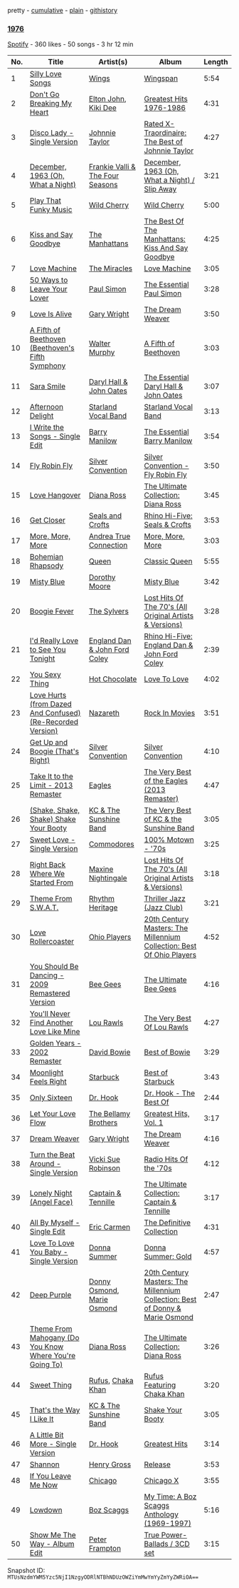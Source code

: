 pretty - [cumulative](/playlists/cumulative/3axv4DMbWHWf7uxOPB1I7K.md) - [plain](/playlists/plain/3axv4DMbWHWf7uxOPB1I7K) - [githistory](https://github.githistory.xyz/mackorone/spotify-playlist-archive/blob/main/playlists/plain/3axv4DMbWHWf7uxOPB1I7K)

### [1976](https://open.spotify.com/playlist/3axv4DMbWHWf7uxOPB1I7K)

> 

[Spotify](https://open.spotify.com/user/spotify) - 360 likes - 50 songs - 3 hr 12 min

| No. | Title | Artist(s) | Album | Length |
|---|---|---|---|---|
| 1 | [Silly Love Songs](https://open.spotify.com/track/5Qhfo6ZqoA2oPF5uFf43L3) | [Wings](https://open.spotify.com/artist/3sFhA6G1N0gG1pszb6kk1m) | [Wingspan](https://open.spotify.com/album/0gOV46yCRVgdehR1SnFtuy) | 5:54 |
| 2 | [Don't Go Breaking My Heart](https://open.spotify.com/track/1FQh6aanXUuMLBOiDb1oCt) | [Elton John](https://open.spotify.com/artist/3PhoLpVuITZKcymswpck5b), [Kiki Dee](https://open.spotify.com/artist/4vjGlQWexbru6aOUCLTVir) | [Greatest Hits 1976\-1986](https://open.spotify.com/album/2vlPPWo2KBB997tcaHiDi2) | 4:31 |
| 3 | [Disco Lady \- Single Version](https://open.spotify.com/track/1BedILIY788bVdg8RGvebL) | [Johnnie Taylor](https://open.spotify.com/artist/4OGuNAnRFWZOgOA2d51taz) | [Rated X\-Traordinaire: The Best of Johnnie Taylor](https://open.spotify.com/album/3MVCYHmXMJ2ViJTMrVNltK) | 4:27 |
| 4 | [December, 1963 \(Oh, What a Night\)](https://open.spotify.com/track/4nuPrKithHbRJXuA9spwu4) | [Frankie Valli & The Four Seasons](https://open.spotify.com/artist/6mcrZQmgzFGRWf7C0SObou) | [December, 1963 \(Oh, What a Night\) / Slip Away](https://open.spotify.com/album/1cpPUXM8H8059n6B9Nm46c) | 3:21 |
| 5 | [Play That Funky Music](https://open.spotify.com/track/5uuJruktM9fMdN9Va0DUMl) | [Wild Cherry](https://open.spotify.com/artist/4apX9tIeHb85yPyy4F6FJG) | [Wild Cherry](https://open.spotify.com/album/27ompw8zlrCkWMacS21ysX) | 5:00 |
| 6 | [Kiss and Say Goodbye](https://open.spotify.com/track/4GBq8IPJieQyxwpHfLCxAx) | [The Manhattans](https://open.spotify.com/artist/1DpIDwg8FGD50N9Tfunfsf) | [The Best Of The Manhattans: Kiss And Say Goodbye](https://open.spotify.com/album/4shPsyHdXeoYwJeqt10Ttq) | 4:25 |
| 7 | [Love Machine](https://open.spotify.com/track/6eK25NBJcF4jE0lFMjJ4Uj) | [The Miracles](https://open.spotify.com/artist/6TqQLejnHXMGr7KcegxUND) | [Love Machine](https://open.spotify.com/album/1y6uxAyYTLGoKByPAOZHJb) | 3:05 |
| 8 | [50 Ways to Leave Your Lover](https://open.spotify.com/track/7bdDULyOUqNyWu6XPeAnSO) | [Paul Simon](https://open.spotify.com/artist/2CvCyf1gEVhI0mX6aFXmVI) | [The Essential Paul Simon](https://open.spotify.com/album/4kdOH3s9cRL9YykvHFpSlD) | 3:28 |
| 9 | [Love Is Alive](https://open.spotify.com/track/5vVuiXoHyRGxJeCaHUpgae) | [Gary Wright](https://open.spotify.com/artist/3z6Uf5IZkN4TogRpRpgD84) | [The Dream Weaver](https://open.spotify.com/album/0tFPDkiH2TpnjoVcrWtZHp) | 3:50 |
| 10 | [A Fifth of Beethoven \(Beethoven's Fifth Symphony](https://open.spotify.com/track/4E6U2JBGJLOY2T9K0yqniI) | [Walter Murphy](https://open.spotify.com/artist/73JBR5s2PVvUjGu6tIqjqx) | [A Fifth of Beethoven](https://open.spotify.com/album/36zi6juMlP6KpVZDn89cvv) | 3:03 |
| 11 | [Sara Smile](https://open.spotify.com/track/4TI306LIWdII9L3OitUeJY) | [Daryl Hall & John Oates](https://open.spotify.com/artist/77tT1kLj6mCWtFNqiOmP9H) | [The Essential Daryl Hall & John Oates](https://open.spotify.com/album/0gCDvloPR42pZRZhmbGYVI) | 3:07 |
| 12 | [Afternoon Delight](https://open.spotify.com/track/0GmRPoU0PrO1crMm7mB7zg) | [Starland Vocal Band](https://open.spotify.com/artist/66QeIFuFJDNCImNHlFzrY1) | [Starland Vocal Band](https://open.spotify.com/album/5OI1DFOeX0deW8kXVAHnec) | 3:13 |
| 13 | [I Write the Songs \- Single Edit](https://open.spotify.com/track/3XmIxdK4YX8m94XWmwKheA) | [Barry Manilow](https://open.spotify.com/artist/3alW3LYQS8K29z8C8NSLIX) | [The Essential Barry Manilow](https://open.spotify.com/album/2RIG6dV498CqdszzYfZYgA) | 3:54 |
| 14 | [Fly Robin Fly](https://open.spotify.com/track/4Wr14AISsCuBGdkA6rids4) | [Silver Convention](https://open.spotify.com/artist/5QHvbEwccF3WANUD5lEIuA) | [Silver Convention \- Fly Robin Fly](https://open.spotify.com/album/7oBAC7hVvGjIOWYyPpRYYI) | 3:50 |
| 15 | [Love Hangover](https://open.spotify.com/track/5kX4lWVLRytxDN9KZ4wRMk) | [Diana Ross](https://open.spotify.com/artist/3MdG05syQeRYPPcClLaUGl) | [The Ultimate Collection: Diana Ross](https://open.spotify.com/album/5noU0f2NH1s9uBxKRIk3Jd) | 3:45 |
| 16 | [Get Closer](https://open.spotify.com/track/4MvypG63QYhgFml4PbkycS) | [Seals and Crofts](https://open.spotify.com/artist/6jdObwsrIjSRnBbMw6lPBj) | [Rhino Hi\-Five: Seals & Crofts](https://open.spotify.com/album/2UEJ6XuVn2hoN0Obszt9iU) | 3:53 |
| 17 | [More, More, More](https://open.spotify.com/track/4hepyFFOO9I7oZCNn3T2sz) | [Andrea True Connection](https://open.spotify.com/artist/3GHovBcEWpbnwCZDPF9GpM) | [More, More, More](https://open.spotify.com/album/4xQKeiJzX2EmCXt5XdGiTN) | 3:03 |
| 18 | [Bohemian Rhapsody](https://open.spotify.com/track/4339TrijLVEhPLlbMrVsW4) | [Queen](https://open.spotify.com/artist/1dfeR4HaWDbWqFHLkxsg1d) | [Classic Queen](https://open.spotify.com/album/34xkEvKDDSW28MU8ibNbzU) | 5:55 |
| 19 | [Misty Blue](https://open.spotify.com/track/2lBilUJAUX9jCNbbpPRQDD) | [Dorothy Moore](https://open.spotify.com/artist/3KQOgtRIeQVHdYFcNHKavs) | [Misty Blue](https://open.spotify.com/album/40Xnv4EBnCB6m93JblGTAi) | 3:42 |
| 20 | [Boogie Fever](https://open.spotify.com/track/5lDFRLalsBKoH5vS8q7sQh) | [The Sylvers](https://open.spotify.com/artist/0efkWb9xKhT6H0E7kgSjFK) | [Lost Hits Of The 70's \(All Original Artists & Versions\)](https://open.spotify.com/album/3AcwJqNT1LgZdTttHkoaZ0) | 3:28 |
| 21 | [I'd Really Love to See You Tonight](https://open.spotify.com/track/51WE0PFRB0hCSp9mDC5p8u) | [England Dan & John Ford Coley](https://open.spotify.com/artist/01W8kYNqFHyKicPfR0pLwO) | [Rhino Hi\-Five: England Dan & John Ford Coley](https://open.spotify.com/album/40V7QExJNlpQZaxZf1JTF5) | 2:39 |
| 22 | [You Sexy Thing](https://open.spotify.com/track/304FV3RRqAn9iJIrN2kE0C) | [Hot Chocolate](https://open.spotify.com/artist/72VzFto8DYvKHocaHYNWSi) | [Love To Love](https://open.spotify.com/album/6AbPhbIJmobHvCx7yH8YM9) | 4:02 |
| 23 | [Love Hurts \(from Dazed And Confused\) \(Re\-Recorded Version\)](https://open.spotify.com/track/55RlVvBcUVIAXpvG3LoIsz) | [Nazareth](https://open.spotify.com/artist/6fvN9GmMCVKb5LY0WsnjFP) | [Rock In Movies](https://open.spotify.com/album/2tl2RhOhDZE8HaFsPmpIOU) | 3:51 |
| 24 | [Get Up and Boogie \(That's Right\)](https://open.spotify.com/track/4hBqB9ggnSW1a68UVaKqua) | [Silver Convention](https://open.spotify.com/artist/5QHvbEwccF3WANUD5lEIuA) | [Silver Convention](https://open.spotify.com/album/4PbbYD1ElHiMUtCnjZwzR0) | 4:10 |
| 25 | [Take It to the Limit \- 2013 Remaster](https://open.spotify.com/track/0JLQwnFGBbM69Hn9LlkoAu) | [Eagles](https://open.spotify.com/artist/0ECwFtbIWEVNwjlrfc6xoL) | [The Very Best of the Eagles \(2013 Remaster\)](https://open.spotify.com/album/5J0VCIp4TTsZBKOqWdbBSa) | 4:47 |
| 26 | [\(Shake, Shake, Shake\) Shake Your Booty](https://open.spotify.com/track/69rMjPtfWbelVGHM0TZaAr) | [KC & The Sunshine Band](https://open.spotify.com/artist/3mQBpAOMWYqAZyxtyeo4Lo) | [The Very Best of KC & the Sunshine Band](https://open.spotify.com/album/7swznakopP5J1aSOzCsalv) | 3:05 |
| 27 | [Sweet Love \- Single Version](https://open.spotify.com/track/5duak2hUo9XuQ8ZPewMZgU) | [Commodores](https://open.spotify.com/artist/6twIAGnYuIT1pncMAsXnEm) | [100% Motown \- '70s](https://open.spotify.com/album/5Cl3cbt9kJKWH0RAprTAi9) | 3:25 |
| 28 | [Right Back Where We Started From](https://open.spotify.com/track/0Ar1ynkK5zEqFsw2vgez4w) | [Maxine Nightingale](https://open.spotify.com/artist/6jQ9UtYXqNfVnPkrH1Xxwi) | [Lost Hits Of The 70's \(All Original Artists & Versions\)](https://open.spotify.com/album/3AcwJqNT1LgZdTttHkoaZ0) | 3:18 |
| 29 | [Theme From S.W.A.T.](https://open.spotify.com/track/4hDDfS0yW4YH0VGsJEjSM8) | [Rhythm Heritage](https://open.spotify.com/artist/2ZGlJUO9hdjZEvl710OpVX) | [Thriller Jazz \(Jazz Club\)](https://open.spotify.com/album/3PBEMIhUUqHs75tWjekVvt) | 3:21 |
| 30 | [Love Rollercoaster](https://open.spotify.com/track/6OBeM4d4RGzxcMphQVSgED) | [Ohio Players](https://open.spotify.com/artist/6m30rs1IQqnWqV5nKMpU7U) | [20th Century Masters: The Millennium Collection: Best Of Ohio Players](https://open.spotify.com/album/1GPhnfh0vVDy01kAJwvWro) | 4:52 |
| 31 | [You Should Be Dancing \- 2009 Remastered Version](https://open.spotify.com/track/5VAKsbOWGdBbg1VFlu9W8o) | [Bee Gees](https://open.spotify.com/artist/1LZEQNv7sE11VDY3SdxQeN) | [The Ultimate Bee Gees](https://open.spotify.com/album/3JXTUy5Ccdpe79HUgUiMF9) | 4:16 |
| 32 | [You'll Never Find Another Love Like Mine](https://open.spotify.com/track/4bEtg70srLrCqQp3Nm2T5R) | [Lou Rawls](https://open.spotify.com/artist/1zJBFCev9UwOMcrZsLi2od) | [The Very Best Of Lou Rawls](https://open.spotify.com/album/4ww1iSH4EcZRCqPcn8Dv23) | 4:27 |
| 33 | [Golden Years \- 2002 Remaster](https://open.spotify.com/track/4KL2SFwIL1OjbBn7gpwaL2) | [David Bowie](https://open.spotify.com/artist/0oSGxfWSnnOXhD2fKuz2Gy) | [Best of Bowie](https://open.spotify.com/album/1jdQFC3s8PZUc5i7vovZTv) | 3:29 |
| 34 | [Moonlight Feels Right](https://open.spotify.com/track/3SgCAOC3CQdSJ2ckuhqqW4) | [Starbuck](https://open.spotify.com/artist/0P8YAnEwTGZBkm0IudCZxl) | [Best of Starbuck](https://open.spotify.com/album/0LjH9hs8RFD9IYisghyAPg) | 3:43 |
| 35 | [Only Sixteen](https://open.spotify.com/track/7c52LVpkxq3dzMEkDWiQyw) | [Dr\. Hook](https://open.spotify.com/artist/2Mhi3jfuRSdbVZPdjqsnnN) | [Dr\. Hook \- The Best Of](https://open.spotify.com/album/7duyaPactGiBSLDpyx2moF) | 2:44 |
| 36 | [Let Your Love Flow](https://open.spotify.com/track/1l2HvhigEz3SB0KCSTnSzT) | [The Bellamy Brothers](https://open.spotify.com/artist/5iB5AWIa7qreioi0AF3Bxa) | [Greatest Hits, Vol\. 1](https://open.spotify.com/album/4Vv4XTwqGHe4QuBnQtm8OB) | 3:17 |
| 37 | [Dream Weaver](https://open.spotify.com/track/74DrA5fFoGSy4xgkZarZtP) | [Gary Wright](https://open.spotify.com/artist/3z6Uf5IZkN4TogRpRpgD84) | [The Dream Weaver](https://open.spotify.com/album/0tFPDkiH2TpnjoVcrWtZHp) | 4:16 |
| 38 | [Turn the Beat Around \- Single Version](https://open.spotify.com/track/2TziLOnBMT8kDVo2LA1X6t) | [Vicki Sue Robinson](https://open.spotify.com/artist/25pwh5JrKHzLv2FTPSvoqa) | [Radio Hits Of the '70s](https://open.spotify.com/album/2JcwQwy2KY3CEIzHUC30wG) | 4:12 |
| 39 | [Lonely Night \(Angel Face\)](https://open.spotify.com/track/40wZA98oWWsxtfgDlnIvOj) | [Captain & Tennille](https://open.spotify.com/artist/7BEfMxbaqx6dOpbtlEqScm) | [The Ultimate Collection: Captain & Tennille](https://open.spotify.com/album/7p1ppQ3fqvosArcx4C6jpp) | 3:17 |
| 40 | [All By Myself \- Single Edit](https://open.spotify.com/track/6G3DBTj1s8fuKMAvzTK5JI) | [Eric Carmen](https://open.spotify.com/artist/2ekjTXgjxbWwBX5lTAj4DU) | [The Definitive Collection](https://open.spotify.com/album/02CxAhdSRhzcm6XQ8m5RNp) | 4:31 |
| 41 | [Love To Love You Baby \- Single Version](https://open.spotify.com/track/0qeeOUZe6W5RJLrhaG79cU) | [Donna Summer](https://open.spotify.com/artist/2eogQKWWoohI3BSnoG7E2U) | [Donna Summer: Gold](https://open.spotify.com/album/2BAwRRH1wXEK5rHvGlPFEO) | 4:57 |
| 42 | [Deep Purple](https://open.spotify.com/track/5q0CwoceMsA5pOdptSAtdO) | [Donny Osmond](https://open.spotify.com/artist/5ZEAzHE2TzAwUcOj6jMIgf), [Marie Osmond](https://open.spotify.com/artist/3ijY78RxOagYo8FOgSEkWj) | [20th Century Masters: The Millennium Collection: Best of Donny & Marie Osmond](https://open.spotify.com/album/6ywF3v0chlAEmj0xzPAIWM) | 2:47 |
| 43 | [Theme From Mahogany \(Do You Know Where You're Going To\)](https://open.spotify.com/track/2yTC22G0DRaIeCpGi2JkWV) | [Diana Ross](https://open.spotify.com/artist/3MdG05syQeRYPPcClLaUGl) | [The Ultimate Collection: Diana Ross](https://open.spotify.com/album/5noU0f2NH1s9uBxKRIk3Jd) | 3:26 |
| 44 | [Sweet Thing](https://open.spotify.com/track/0bqZnsPz4klg5TuWGcKb34) | [Rufus](https://open.spotify.com/artist/3MCjwjfIor5FkK3h639qkW), [Chaka Khan](https://open.spotify.com/artist/6mQfAAqZGBzIfrmlZCeaYT) | [Rufus Featuring Chaka Khan](https://open.spotify.com/album/3iWfRfxjYYQFN2Kvh3GuYX) | 3:20 |
| 45 | [That's the Way I Like It](https://open.spotify.com/track/6q4WNR2hLjy57WkJ6kdUci) | [KC & The Sunshine Band](https://open.spotify.com/artist/3mQBpAOMWYqAZyxtyeo4Lo) | [Shake Your Booty](https://open.spotify.com/album/2BJL2ppNKnjuuYYzyrKVMT) | 3:05 |
| 46 | [A Little Bit More \- Single Version](https://open.spotify.com/track/4QWJPSWldf2DuEeE24Ih5N) | [Dr\. Hook](https://open.spotify.com/artist/2Mhi3jfuRSdbVZPdjqsnnN) | [Greatest Hits](https://open.spotify.com/album/0gC5d1rbDIOAx4OR5pG4MW) | 3:14 |
| 47 | [Shannon](https://open.spotify.com/track/4IYoyOVK9oQyJS1QZt5Vyj) | [Henry Gross](https://open.spotify.com/artist/3u2E9OhKS2vkxi08itc25a) | [Release](https://open.spotify.com/album/5KoWyVRECXH3IYrGuF4oza) | 3:53 |
| 48 | [If You Leave Me Now](https://open.spotify.com/track/0KMGxYKeUzK9wc5DZCt3HT) | [Chicago](https://open.spotify.com/artist/3iDD7bnsjL9J4fO298r0L0) | [Chicago X](https://open.spotify.com/album/4asBn7hzIq2Ka7rDzJN24P) | 3:55 |
| 49 | [Lowdown](https://open.spotify.com/track/20MxJN12WEqU5eWsuCrwM5) | [Boz Scaggs](https://open.spotify.com/artist/46njgd2Rq9tZc4ZjeQMgbh) | [My Time: A Boz Scaggs Anthology \(1969\-1997\)](https://open.spotify.com/album/3urpKmhg4HyYuEmODNdTdo) | 5:16 |
| 50 | [Show Me The Way \- Album Edit](https://open.spotify.com/track/5idYJ3r39buaxy44NMgmFb) | [Peter Frampton](https://open.spotify.com/artist/0543y7yrvny4KymoaneT4W) | [True Power\-Ballads / 3CD set](https://open.spotify.com/album/01KB6ccwWZ1iVufgXMoOuX) | 3:15 |

Snapshot ID: `MTUsNzdmYWM5Yzc5NjI1NzgyODRlNTBhNDUzOWZiYmMwYmYyZmYyZWRiOA==`
